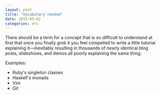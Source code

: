 ```yaml
---
layout: post
title: "Vocabulary needed"
date: 2015-05-02
categories: etc
---
```


There should be a term for a concept that is so difficult to understand at first
that once you finally grok it you feel compelled to write a little tutorial
explaining it&mdash;inevitably resulting in thousands of nearly identical blog
posts, slideshows, and demos all poorly explaining the same thing.

Examples:

* Ruby's singleton classes
* Haskell's monads
* Vim
* Git
